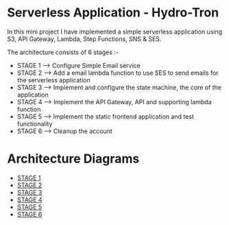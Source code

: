 # Serverless Application - Hydro-Tron
In this mini project I have implemented a simple serverless application using S3, API Gateway, Lambda, Step Functions, SNS & SES.

The architecture consists of 6 stages :-

* STAGE 1 --> Configure Simple Email service <br />
* STAGE 2 --> Add a email lambda function to use SES to send emails for the serverless application <br />
* STAGE 3 --> Implement and configure the state machine, the core of the application <br />
* STAGE 4 --> Implement the API Gateway, API and supporting lambda function <br />
* STAGE 5 --> Implement the static frontend application and test functionality <br />
* STAGE 6 --> Cleanup the account

# Architecture Diagrams
* [STAGE 1](images/ARCHITECTURE-STAGE1.png)<br />
* [STAGE 2](images/ARCHITECTURE-STAGE2.png)<br />
* [STAGE 3](images/ARCHITECTURE-STAGE3.png)<br />
* [STAGE 4](images/ARCHITECTURE-STAGE4.png)<br />
* [STAGE 5](images/ARCHITECTURE-STAGE5.png)<br />
* [STAGE 6](images/ARCHITECTURE-STAGE6-ENDSTATE.png)<br />
